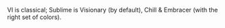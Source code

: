 VI is classical; Sublime is Visionary (by default), Chill & Embracer (with the right set of colors).
